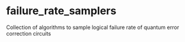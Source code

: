# failure_rate_samplers
Collection of algorithms to sample logical failure rate of quantum error correction circuits
